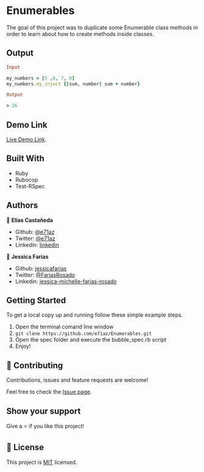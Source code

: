 # Enumerables

The goal of this project was to duplicate some Enumerable class methods in order to learn about how to create methods inside classes.

## Output
```ruby
Input

my_numbers = [5 ,6, 7, 8]
my_numbers.my_inject {|sum, number| sum + number}

Output

> 26
```

## Demo Link

[Live Demo Link](https://repl.it/@EliasCastaneda/Enumerables).

## Built With

- Ruby
- Rubocop
- Test-RSpec

## Authors

👤 **Elias Castañeda**

- Github: [@e71az](https://github.com/e71az)
- Twitter: [@e71az](https://twitter.com/e71az)
- Linkedin: [linkedin](https://www.linkedin.com/in/elias-casta%C3%B1eda-17a771115/)

👤 **Jessica Farias**

- Github: [jessicafarias](https://github.com/jessicafarias)
- Twitter: [@FariasRosado](https://twitter.com/FariasRosado)
- Linkedin: [jessica-michelle-farias-rosado](https://www.linkedin.com/in/jessica-michelle-farias-rosado/)

## Getting Started

To get a local copy up and running follow these simple example steps.

1. Open the terminal comand line window
2. `git clone https://github.com/e71az/Enumerables.git`
3. Open the spec folder and execute the bubble_spec.rb script
4. Enjoy!

## 🤝 Contributing

Contributions, issues and feature requests are welcome!

Feel free to check the [Issue page](https://github.com/e71az/Enumerables/issues).

## Show your support

Give a ⭐️ if you like this project!

## 📝 License

This project is [MIT](LICENSE) licensed.